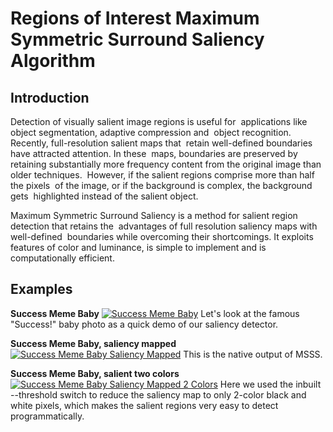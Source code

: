 Regions of Interest Maximum Symmetric Surround Saliency Algorithm
============

## Introduction

Detection of visually salient image regions is useful for  applications like object segmentation, adaptive compression and  object recognition. Recently, full-resolution salient maps that  retain well-defined boundaries have attracted attention. In these  maps, boundaries are preserved by retaining substantially more frequency content from the original image than older techniques.  However, if the salient regions comprise more than half the pixels  of the image, or if the background is complex, the background gets  highlighted instead of the salient object.

Maximum Symmetric Surround Saliency is a method for salient region detection that retains the  advantages of full resolution saliency maps with well-defined  boundaries while overcoming their shortcomings. It exploits  features of color and luminance, is simple to implement and is  computationally efficient.


## Examples

**Success Meme Baby**
[![Success Meme Baby](imagedemo/success-meme-baby.jpg)](https://raw.github.com/technopagan/mss-saliency/master/imagedemo/success-meme-baby.jpg)
Let's look at the famous "Success!" baby photo as a quick demo of our saliency detector.

**Success Meme Baby, saliency mapped**
[![Success Meme Baby Saliency Mapped](imagedemo/success-meme-baby-salient.jpg)](https://raw.github.com/technopagan/mss-saliency/master/imagedemo/success-meme-baby-salient.jpg)
This is the native output of MSSS.

**Success Meme Baby, salient two colors**
[![Success Meme Baby Saliency Mapped 2 Colors](imagedemo/success-meme-baby-salient-2color.jpg)](https://raw.github.com/technopagan/mss-saliency/master/imagedemo/success-meme-baby-salient-2color.jpg)
Here we used the inbuilt --threshold switch to reduce the saliency map to only 2-color black and white pixels, which makes the salient regions very easy to detect programmatically.



